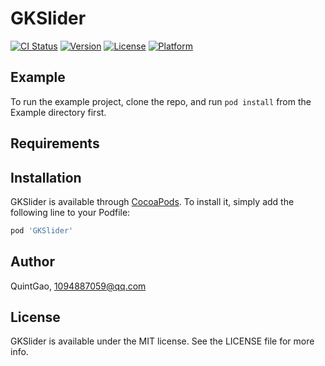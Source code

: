 # GKSlider

[![CI Status](https://img.shields.io/travis/QuintGao/GKSlider.svg?style=flat)](https://travis-ci.org/QuintGao/GKSlider)
[![Version](https://img.shields.io/cocoapods/v/GKSlider.svg?style=flat)](https://cocoapods.org/pods/GKSlider)
[![License](https://img.shields.io/cocoapods/l/GKSlider.svg?style=flat)](https://cocoapods.org/pods/GKSlider)
[![Platform](https://img.shields.io/cocoapods/p/GKSlider.svg?style=flat)](https://cocoapods.org/pods/GKSlider)

## Example

To run the example project, clone the repo, and run `pod install` from the Example directory first.

## Requirements

## Installation

GKSlider is available through [CocoaPods](https://cocoapods.org). To install
it, simply add the following line to your Podfile:

```ruby
pod 'GKSlider'
```

## Author

QuintGao, 1094887059@qq.com

## License

GKSlider is available under the MIT license. See the LICENSE file for more info.
